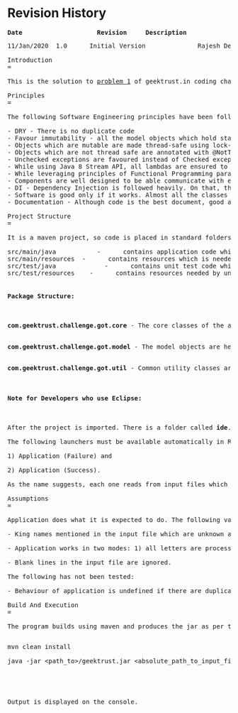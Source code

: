 Revision History
=

<pre><b>Date&nbsp;&nbsp;&nbsp;&nbsp;&nbsp;&nbsp;&nbsp;&nbsp;&nbsp;&nbsp;&nbsp;&nbsp;&nbsp;&nbsp;&nbsp;&nbsp;&nbsp;&nbsp;&nbsp;&nbsp;Revision&nbsp;&nbsp;&nbsp;&nbsp;&nbsp;Description&nbsp;&nbsp;&nbsp;&nbsp;&nbsp;&nbsp;&nbsp;&nbsp;&nbsp;&nbsp;&nbsp;&nbsp;&nbsp;&nbsp;&nbsp;&nbsp;&nbsp;&nbsp;&nbsp;&nbsp;&nbsp;&nbsp;&nbsp;&nbsp;&nbsp;&nbsp;&nbsp;&nbsp;&nbsp;&nbsp;&nbsp;&nbsp;&nbsp;&nbsp;&nbsp;&nbsp;&nbsp;&nbsp;&nbsp;&nbsp;&nbsp;&nbsp;&nbsp;Author</b>
<pre>11/Jan/2020  1.0      Initial Version              Rajesh Debnath

Introduction
=

This is the solution to <a href="https://www.geektrust.in/coding-problem/backend/tame-of-thrones/">problem 1</a> of geektrust.in coding challenge.

Principles
=

The following Software Engineering principles have been followed:

- DRY - There is no duplicate code
- Favour immutability - all the model objects which hold state are immutable
- Objects which are mutable are made thread-safe using lock-free data structure only (i.e. no use of <b>synchronized</b> keyword)
- Objects which are not thread safe are annotated with @NotThreadSafe. Usually, these are light weight objects (mostly Builders).
- Unchecked exceptions are favoured instead of Checked exceptions
- While using Java 8 Stream API, all lambdas are ensured to be side-effect free
- While leveraging principles of Functional Programming paradigm, OOPS is not compromised. After all, it's not Functional vs OOPS - it's Declarative vs Imperative.
- Components are well designed to be able communicate with each other but yet loosely coupled. This gives us flexibility to extend the application or replace specific components without affecting other parts of the application.
- DI - Dependency Injection is followed heavily. On that, the usage of Singleton is kept minimal because Singleton's hide dependencies.
- Software is good only if it works. Almost all the classes have been covered by enough of JUnit tests.
- Documentation - Although code is the best document, good amount of javadoc is in place to help understand the components better and faster.

Project Structure
=

It is a maven project, so code is placed in standard folders.

src/main/java &nbsp;&nbsp;&nbsp;&nbsp;&nbsp;&nbsp;&nbsp;&nbsp;&nbsp;&nbsp;- &nbsp;&nbsp;&nbsp;&nbsp; contains application code which will be shipped
src/main/resources &nbsp;- &nbsp;&nbsp;&nbsp;&nbsp; contains resources which is needed by the application. (Nothing there yet).
src/test/java &nbsp;&nbsp;&nbsp;&nbsp;&nbsp;&nbsp;&nbsp;&nbsp;&nbsp;&nbsp;&nbsp;&nbsp;- &nbsp;&nbsp;&nbsp;&nbsp; contains unit test code which will NOT be shipped
src/test/resources &nbsp;&nbsp;&nbsp;- &nbsp;&nbsp;&nbsp;&nbsp; contains resources needed by unit tests

<h4>Package Structure:</h4>

<b>com.geektrust.challenge.got.core</b> - The core classes of the application is present in this package<br>

<b>com.geektrust.challenge.got.model</b> - The model objects are here<br>

<b>com.geektrust.challenge.got.util</b> - Common utility classes are present here<br>

<h4>Note for Developers who use Eclipse:</h4>

After the project is imported. There is a folder called <b>ide</b>. It has two launcher files.

The following launchers must be available automatically in Run Configuration:<br>
1) Application (Failure) and<br>
2) Application (Success).<br>
As the name suggests, each one reads from input files which produces unsuccessful result (i.e. not enough Kingdom's won) and successful result (i.e. enough Kingdom's have been won to become ruler).

Assumptions
=

Application does what it is expected to do. The following validations are in place to process input data.

- King names mentioned in the input file which are unknown are ignored silently

- Application works in two modes: 1) all letters are processed as UPPER case and 2) all letters are processed in lower case. By default, it is the UPPER case. So, even if the input files contain lower or mixed cases, they will be converted to the mode in which application is running.

- Blank lines in the input file are ignored. 

The following has not been tested:

- Behaviour of application is undefined if there are duplicate rows in the input file.

Build And Execution
=

The program builds using maven and produces the jar as per the expectations defined <a href="https://github.com/geektrust/coding-problem-artefacts/blob/master/Java/README.md">here</a>.

<pre>mvn clean install<br>
java -jar &lt;path_to&gt;/geektrust.jar &lt;absolute_path_to_input_file&gt;<br>
</pre>

Output is displayed on the console.

 
